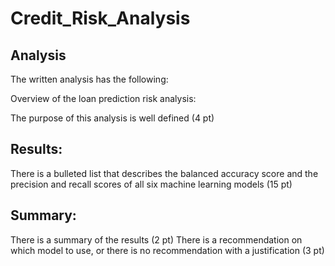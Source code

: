 # Credit_Risk_Analysis
## Analysis
The written analysis has the following:

Overview of the loan prediction risk analysis:

The purpose of this analysis is well defined (4 pt)
## Results:

There is a bulleted list that describes the balanced accuracy score and the precision and recall scores of all six machine learning models (15 pt)
## Summary:

There is a summary of the results (2 pt)
There is a recommendation on which model to use, or there is no recommendation with a justification (3 pt)